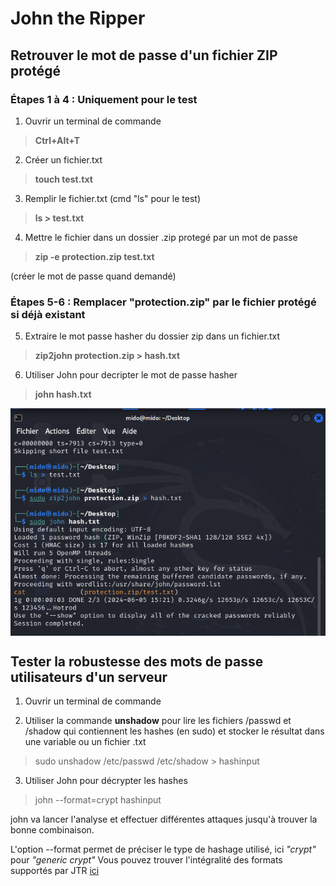 # John the Ripper

## Retrouver le mot de passe d'un fichier ZIP protégé

### Étapes 1 à 4 : Uniquement pour le test

1) Ouvrir un terminal de commande
> **Ctrl+Alt+T**

2) Créer un fichier.txt
> **touch test.txt**

3) Remplir le fichier.txt (cmd "ls" pour le test)
> **ls > test.txt**

4) Mettre le fichier dans un dossier .zip protegé par un mot de passe
> **zip -e protection.zip test.txt**

(créer le mot de passe quand demandé)


### Étapes 5-6 : Remplacer "protection.zip" par le fichier protégé si déjà existant
5) Extraire le mot passe hasher du dossier zip dans un fichier.txt
> **zip2john protection.zip > hash.txt**
6) Utiliser John pour decripter le mot de passe hasher
> **john hash.txt**

<p align="center">
<img align="center" src="https://github.com/WildCodeSchool/tssr-2405-p1-g1-Jhon/blob/main/images/JohnZIP.png">
</p>

## Tester la robustesse des mots de passe utilisateurs d'un serveur

1) Ouvrir un terminal de commande
   
2) Utiliser la commande **unshadow** pour lire les fichiers /passwd et /shadow qui contiennent les hashes (en sudo) et stocker le résultat dans une variable ou un fichier .txt
  > sudo unshadow /etc/passwd /etc/shadow > hashinput

3) Utiliser John pour décrypter les hashes
  > john --format=crypt hashinput

john va lancer l'analyse et effectuer différentes attaques jusqu'à trouver la bonne combinaison.

L'option --format permet de préciser le type de hashage utilisé, ici *"crypt"* pour *"generic crypt"*
Vous pouvez trouver l'intégralité des formats supportés par JTR [ici](https://pentestmonkey.net/cheat-sheet/john-the-ripper-hash-formats)
